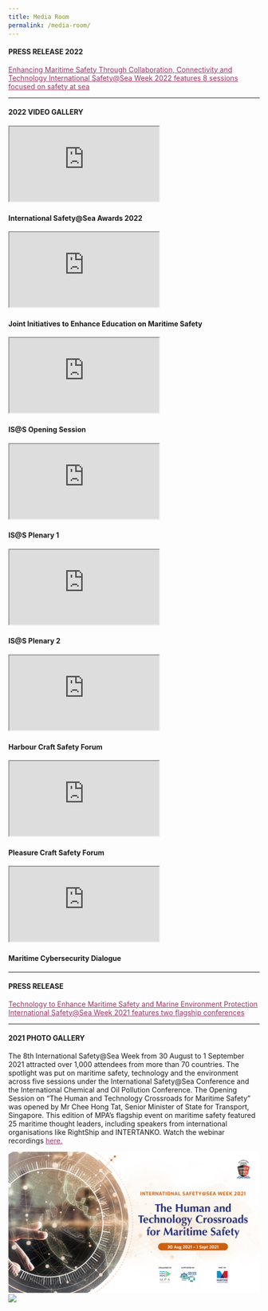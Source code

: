 ```yaml
---
title: Media Room
permalink: /media-room/
---
```

<div class="row mx-0">
<div class="col is-12 mx-auto text-center">



<h4 class="mb-4 text-dark">PRESS RELEASE 2022</h4>
<p class="mt-4">
<span style="text-decoration: underline;">
<span style="color: #5c1d5e;">
<a href="https://www.mpa.gov.sg/docs/mpalibraries/media-releases/news-release---international-safety-at-sea-week-by-mpa" target="_new" style="color: #993366; text-decoration: underline;">Enhancing Maritime Safety Through Collaboration, Connectivity and Technology
International Safety@Sea Week 2022 features 8 sessions focused on safety at sea</a>
</span>
</span>
</p>

<hr class="my-5">


<h4 class="mb-4 text-dark">2022 VIDEO GALLERY</h4>



<div class="row">

<div class="col is-6 mb-4">
<div class="bp-youtube">
<iframe class="embed-responsive-item" src="https://www.youtube.com/embed/w0LzyV3x4DU" allowfullscreen="allowfullscreen"></iframe>
</div>
<h4 class="text-info">International Safety@Sea Awards 2022</h4>
</div>

<div class="col is-6 mb-4">
<div class="bp-youtube">
<iframe class="embed-responsive-item" src="https://www.youtube.com/embed/uGaMOkQnHNM" allowfullscreen="allowfullscreen"></iframe>
</div>
<h4 class="text-info">Joint Initiatives to Enhance Education on Maritime Safety</h4>
</div>

</div>



<div class="row">

<div class="col is-6 mb-4">
<div class="bp-youtube">
<iframe class="embed-responsive-item" src="https://www.youtube.com/embed/ko-xER2fxzw" allowfullscreen="allowfullscreen"></iframe>
</div>
<h4 class="text-info">IS@S Opening Session</h4>
</div>

<div class="col is-6 mb-4">
<div class="bp-youtube">
<iframe class="embed-responsive-item" src="https://www.youtube.com/embed/6VwCzFmLX1w" allowfullscreen="allowfullscreen"></iframe>
</div>
<h4 class="text-info">IS@S Plenary 1</h4>
</div>

</div>



<div class="row">

<div class="col is-6 mb-4">
<div class="bp-youtube">
<iframe class="embed-responsive-item" src="https://www.youtube.com/embed/vkiJWV0Vr6M" allowfullscreen="allowfullscreen"></iframe>
</div>
<h4 class="text-info">IS@S Plenary 2</h4>
</div>

<div class="col is-6 mb-4">
<div class="bp-youtube">
<iframe class="embed-responsive-item" src="https://www.youtube.com/embed/jPniEkTkfhA" allowfullscreen="allowfullscreen"></iframe>
</div>
<h4 class="text-info">Harbour Craft Safety Forum</h4>
</div>

</div>



<div class="row">

<div class="col is-6 mb-4">
<div class="bp-youtube">
<iframe class="embed-responsive-item" src="https://www.youtube.com/embed/T9uVZqfQGU0" allowfullscreen="allowfullscreen"></iframe>
</div>
<h4 class="text-info">Pleasure Craft Safety Forum</h4>
</div>

<div class="col is-6 mb-4">
<div class="bp-youtube">
<iframe class="embed-responsive-item" src="https://www.youtube.com/embed/LU61fZml3" allowfullscreen="allowfullscreen"></iframe>
</div>
<h4 class="text-info">Maritime Cybersecurity Dialogue</h4>
</div>

</div>

<hr class="my-5">


<h4 class="mb-4 text-dark">PRESS RELEASE</h4>
<p class="mt-4">
<span style="text-decoration: underline;">
<span style="color: #5c1d5e;">
<a href="/images/Press Release_Day_1.pdf" style="color: #993366; text-decoration: underline;">Technology to Enhance Maritime Safety and Marine Environment Protection <br>International Safety@Sea Week 2021 features two flagship conferences</a>
</span>
</span>
</p>
<hr class="my-5">
<h4 class="mb-4 text-dark">2021 PHOTO GALLERY</h4>
<p class="mt-4">The 8th International Safety@Sea Week from 30 August to 1 September 2021 attracted over 1,000 attendees from more than 70 countries. The spotlight was put on maritime safety, technology and the environment across five sessions under the International Safety@Sea Conference and the International Chemical and Oil Pollution Conference. The Opening Session on “The Human and Technology Crossroads for Maritime Safety” was opened by Mr Chee Hong Tat, Senior Minister of State for Transport, Singapore. This edition of MPA’s flagship event on maritime safety featured 25 maritime thought leaders, including speakers from international organisations like RightShip and INTERTANKO. Watch the webinar recordings <a href="https://youtube.com/playlist?list=PLtnss4YyvyaZWL9Yk7hDWkz0J55N0-53X" style="color: #993366; text-decoration: underline;">here.</a>
</p>
<div class="row px-3">
<div class="col is-6 mb-4">
<img src="/images/1.jpg" >
</div>
<div class="col is-6 mb-4">
<img src="/images/2.png">
</div>
</div>
<div class="row gallery-row gallery3 mx-0">
<div class="col is-4 mb-4">
<div class="media-height" style="background-image: url('/images/3.jpg');background-position: center; background-repeat: no-repeat; background-size: cover; "></div>
</div>
<div class="col is-4 mb-4">
<div class="media-height" style="background-image: url('/images/4.jpg');background-position: center; background-repeat: no-repeat; background-size: cover; "></div>
</div>
<div class="col is-4 mb-4">
<div class="media-height" style="background-image: url('/images/5.png');background-position: center; background-repeat: no-repeat; background-size: cover; "></div>
</div>
</div>
<div class="row">
<div class="col is-4 mb-4">
<div class="media-height" style="background-image: url('/images/6.jpg');background-position: center; background-repeat: no-repeat; background-size: cover; "></div>
</div>
<div class="col is-4 mb-4">
<div class="media-height" style="background-image: url('/images/7.jpg');background-position: center; background-repeat: no-repeat; background-size: cover; "></div>
</div>
<div class="col is-4 mb-4">
<div class="media-height" style="background-image: url('/images/8.png');background-position: center; background-repeat: no-repeat; background-size: cover; "></div>
</div>
</div>
<div class="row">
<div class="col is-4 mb-4">
<div class="media-height" style="background-image: url('/images/9.png');background-position: center; background-repeat: no-repeat; background-size: cover; "></div>
</div>
<div class="col is-4 mb-4">
<div class="media-height" style="background-image: url('/images/10.jpg');background-position: center; background-repeat: no-repeat; background-size: cover; "></div>
</div>
<div class="col is-4 mb-4">
<div class="media-height" style="background-image: url('/images/11.png');background-position: center; background-repeat: no-repeat; background-size: cover; "></div>
</div>
</div>
<div class="row">
<div class="col is-4 mb-4">
<div class="media-height" style="background-image: url('/images/12.jpg');background-position: center; background-repeat: no-repeat; background-size: cover; "></div>
</div>
<div class="col is-4 mb-4">
<div class="media-height" style="background-image: url('/images/13.jpg');background-position: center; background-repeat: no-repeat; background-size: cover; "></div>
</div>
</div>
<hr class="my-5">
<h4 class="mb-4 text-dark">2021 VIDEO GALLERY</h4>
<div class="row">
<div class="col is-6 mb-4">
<div class="bp-youtube">
<iframe class="embed-responsive-item" src="https://www.youtube.com/embed/7oORxVZY4_0" allowfullscreen="allowfullscreen"></iframe>
</div>
<h4 class="text-info">Opening Session: The Human and Technology Crossroads for Maritime Safety</h4>
<p>Full Recording</p>
</div>
<div class="col is-6 mb-4">
<div class="bp-youtube">
<iframe class="embed-responsive-item" src="https://www.youtube.com/embed/A3btxNUfv6Y" allowfullscreen="allowfullscreen"></iframe>
</div>
<h4 class="text-info">MPA International Safety@Sea Awards 2021</h4>
<p>Full Recording</p>
</div>
</div>
<div class="row">
<div class="col is-6 mb-4">
<div class="bp-youtube">
<iframe class="embed-responsive-item" src="https://www.youtube.com/embed/kblPMWK-ytE" allowfullscreen="allowfullscreen"></iframe>
</div>
<h4 class="text-info">IS@S Plenary 1: Safer Carriage of Goods – What More Must Be Done?</h4>
<p>Full Recording</p>
</div>
<div class="col is-6 mb-4">
<div class="bp-youtube">
<iframe class="embed-responsive-item" src="https://www.youtube.com/embed/9mSicHCQqKk" allowfullscreen="allowfullscreen"></iframe>
</div>
<h4 class="text-info">IS@S Plenary 2: Rethinking Crew Training in a VUCA World</h4>
<p>Full Recording</p>
</div>
</div>
<div class="row">
<div class="col is-6 mb-4">
<div class="bp-youtube">
<iframe class="embed-responsive-item" src="https://www.youtube.com/embed/60IO5pUhiIY" allowfullscreen="allowfullscreen"></iframe>
</div>
<h4 class="text-info">ICOPCE Plenary 1: Future Proofing Marine Environment Protection in a Changing Landscape</h4>
<p>Full Recording</p>
</div>
<div class="col is-6 mb-4">
<div class="bp-youtube">
<iframe class="embed-responsive-item" src="https://www.youtube.com/embed/FsJf7t8BPWk" allowfullscreen="allowfullscreen"></iframe>
</div>
<h4 class="text-info">ICOPCE Plenary 2: Navigating the Increased Complexity of Incident Management</h4>
<p>Full Recording</p>
</div>
</div>
<hr class="my-5">
<h4 class="mb-4 text-dark">2020 PHOTO GALLERY</h4>
<p class="mt-4">MPA organised the International Safety@Sea Webinar Series from 30 November to 1 December 2020. More than 900 attendees from over 40 countries participated in the four sessions which discussed maritime safety, seafarers’ mental health &amp; wellness, ship safety and incidents, as well as ship management in the new normal. The Opening Session on “Maritime Safety: New Normal, New Paradigms” was opened by Mr Chee Hong Tat, Senior Minister of State for Foreign Affairs and Transport, Singapore. The seventh edition of MPA’s flagship event on maritime safety featured 21 speakers from across the maritime community including international organisations like the International Maritime Organization, The International Chamber of Shipping, The Nautical Institute, BIMCO and the International Association of Classification Societies. Watch the webinar recordings <a href="https://www.youtube.com/playlist?list=PLtnss4YyvyaaOnjqIxMimNqh6UhURUkXO" style="color: #993366; text-decoration: underline;">here.</a>
</p>
<div class="row px-3">
<div class="col is-6 mb-4">
<img src="/images/media/Photo01.jpg" >
</div>
<div class="col is-6 mb-4">
<img src="/images/media/Photo02.jpg">
</div>
</div>
<div class="row gallery-row gallery3 mx-0">
<div class="col is-4 mb-4">
<div class="media-height" style="background-image: url('/images/media/2020/1_Group_photo_OC.jpg');background-position: center; background-repeat: no-repeat; background-size: cover; "></div>
</div>
<div class="col is-4 mb-4">
<div class="media-height" style="background-image: url('/images/media/2020/2_SMS_Chee_Hong_Tat_MOT.jpg');background-position: center; background-repeat: no-repeat; background-size: cover; "></div>
</div>
<div class="col is-4 mb-4">
<div class="media-height" style="background-image: url('/images/media/2020/3_Heike_Deggim_IMO.jpg');background-position: center; background-repeat: no-repeat; background-size: cover; "></div>
</div>
</div>
<div class="row">
<div class="col is-4 mb-4">
<div class="media-height" style="background-image: url('/images/media/2020/4_DSC03418_resized.jpg');background-position: center; background-repeat: no-repeat; background-size: cover; "></div>
</div>
<div class="col is-4 mb-4">
<div class="media-height" style="background-image: url('/images/media/2020/5_7911_resized.jpg');background-position: center; background-repeat: no-repeat; background-size: cover; "></div>
</div>
<div class="col is-4 mb-4">
<div class="media-height" style="background-image: url('/images/media/2020/6_3434_resized.jpg');background-position: center; background-repeat: no-repeat; background-size: cover; "></div>
</div>
</div>
<div class="row">
<div class="col is-4 mb-4">
<div class="media-height" style="background-image: url('/images/media/2020/7_Dr_Cao_Desheng_CHINA_MSA.jpg');background-position: center; background-repeat: no-repeat; background-size: cover; "></div>
</div>
<div class="col is-4 mb-4">
<div class="media-height" style="background-image: url('/images/media/2020/8_Esben_Poulsson_ICS.jpg');background-position: center; background-repeat: no-repeat; background-size: cover; "></div>
</div>
<div class="col is-4 mb-4">
<div class="media-height" style="background-image: url('/images/media/2020/9_OpeningSessionPanellists.jpg');background-position: center; background-repeat: no-repeat; background-size: cover; "></div>
</div>
</div>
<div class="row">
<div class="col is-4 mb-4">
<div class="media-height" style="background-image: url('/images/media/2020/10_07959_resized.jpg');background-position: center; background-repeat: no-repeat; background-size: cover; "></div>
</div>
<div class="col is-4 mb-4">
<div class="media-height" style="background-image: url('/images/media/2020/11_03285_resized.jpg');background-position: center; background-repeat: no-repeat; background-size: cover; "></div>
</div>
<div class="col is-4 mb-4">
<div class="media-height" style="background-image: url('/images/media/2020/12_Jillian_Carson-Jackson_NI.jpg');background-position: center; background-repeat: no-repeat; background-size: cover; "></div>
</div>
</div>
<div class="row">
<div class="col is-4 mb-4">
<div class="media-height" style="background-image: url('/images/media/2020/13_3126_resized.jpg');background-position: center; background-repeat: no-repeat; background-size: cover; "></div>
</div>
<div class="col is-4 mb-4">
<div class="media-height" style="background-image: url('/images/media/2020/14_3134_resized.jpg');background-position: center; background-repeat: no-repeat; background-size: cover; "></div>
</div>
<div class="col is-4 mb-4">
<div class="media-height" style="background-image: url('/images/media/2020/15_3137_resized.jpg');background-position: center; background-repeat: no-repeat; background-size: cover; "></div>
</div>
</div>
<div class="row">
<div class="col is-4 mb-4">
<div class="media-height" style="background-image: url('/images/media/2020/16_03500_resized.jpg');background-position: center; background-repeat: no-repeat; background-size: cover; "></div>
</div>
<div class="col is-4 mb-4">
<div class="media-height" style="background-image: url('/images/media/2020/17_3177_resized.jpg');background-position: center; background-repeat: no-repeat; background-size: cover; "></div>
</div>
<div class="col is-4 mb-4">
<div class="media-height" style="background-image: url('/images/media/2020/18_3228_resized.jpg');background-position: center; background-repeat: no-repeat; background-size: cover; "></div>
</div>
</div>
<div class="row">
<div class="col is-4 mb-4">
<div class="media-height" style="background-image: url('/images/media/2020/19_3123_resized.jpg');background-position: center; background-repeat: no-repeat; background-size: cover; "></div>
</div>
<div class="col is-4 mb-4">
<div class="media-height" style="background-image: url('/images/media/2020/20_3154_resized.jpg');background-position: center; background-repeat: no-repeat; background-size: cover; "></div>
</div>
<div class="col is-4 mb-4">
<div class="media-height" style="background-image: url('/images/media/2020/21_3257_resized.jpg');background-position: center; background-repeat: no-repeat; background-size: cover; "></div>
</div>
</div>
<div class="row">
<div class="col is-4 mb-4">
<div class="media-height" style="background-image: url('/images/media/2020/22_3311_resized.jpg');background-position: center; background-repeat: no-repeat; background-size: cover; "></div>
</div>
<div class="col is-4 mb-4">
<div class="media-height" style="background-image: url('/images/media/2020/23_Jakob_Larsen_BIMCO.jpg');background-position: center; background-repeat: no-repeat; background-size: cover; "></div>
</div>
<div class="col is-4 mb-4">
<div class="media-height" style="background-image: url('/images/media/2020/24_2380_resized.jpg');background-position: center; background-repeat: no-repeat; background-size: cover; "></div>
</div>
</div>
<div class="row">
<div class="col is-4 mb-4">
<div class="media-height" style="background-image: url('/images/media/2020/25_2330_resized.jpg');background-position: center; background-repeat: no-repeat; background-size: cover; "></div>
</div>
<div class="col is-4 mb-4">
<div class="media-height" style="background-image: url('/images/media/2020/26_2366_resized.jpg');background-position: center; background-repeat: no-repeat; background-size: cover; "></div>
</div>
<div class="col is-4 mb-4">
<div class="media-height" style="background-image: url('/images/media/2020/27_2415_resized.jpg');background-position: center; background-repeat: no-repeat; background-size: cover; "></div>
</div>
</div>
<div class="row">
<div class="col is-4 mb-4">
<div class="media-height" style="background-image: url('/images/media/2020/28_2292_resized.jpg');background-position: center; background-repeat: no-repeat; background-size: cover; "></div>
</div>
<div class="col is-4 mb-4">
<div class="media-height" style="background-image: url('/images/media/2020/29_2261_resized.jpg');background-position: center; background-repeat: no-repeat; background-size: cover; "></div>
</div>
<div class="col is-4 mb-4">
<div class="media-height" style="background-image: url('/images/media/2020/30_Koichi_Fujiwara_IACS.jpg');background-position: center; background-repeat: no-repeat; background-size: cover; "></div>
</div>
</div>
<div class="row">
<div class="col is-4 mb-4">
<div class="media-height" style="background-image: url('/images/media/2020/31_2670_resized.jpg');background-position: center; background-repeat: no-repeat; background-size: cover; "></div>
</div>
<div class="col is-4 mb-4">
<div class="media-height" style="background-image: url('/images/media/2020/32_2546_resized.jpg');background-position: center; background-repeat: no-repeat; background-size: cover; "></div>
</div>
<div class="col is-4 mb-4">
<div class="media-height" style="background-image: url('/images/media/2020/33_2583_resized.jpg');background-position: center; background-repeat: no-repeat; background-size: cover; "></div>
</div>
</div>
<div class="row">
<div class="col is-4 mb-4">
<div class="media-height" style="background-image: url('/images/media/2020/34_2511_resized.jpg');background-position: center; background-repeat: no-repeat; background-size: cover; "></div>
</div>
<div class="col is-4 mb-4">
<div class="media-height" style="background-image: url('/images/media/2020/35_2684_resized.jpg');background-position: center; background-repeat: no-repeat; background-size: cover; "></div>
</div>
</div>
<hr class="my-5">
<h4 class="mb-4 text-dark">2020 VIDEO GALLERY</h4>
<div class="row">
<div class="col is-6 mb-4">
<div class="bp-youtube">
<iframe class="embed-responsive-item" src="https://www.youtube.com/embed/6kPSPpQ2hwE" allowfullscreen="allowfullscreen"></iframe>
</div>
<h4 class="text-info">Maritime Singapore United</h4>
<p>A tribute to our MaritimeSG workers. <br>A salute from MPA, Singapore Maritime Foundation, Singapore Shipping Association and Singapore Maritime Officers’ Union to all working tirelessly to keep the Port of Singapore running, the goods moving and the economy going. </p>
</div>
<div class="col is-6 mb-4">
<div class="bp-youtube">
<iframe class="embed-responsive-item" src="https://www.youtube.com/embed/4CVp07MvNUs" allowfullscreen="allowfullscreen"></iframe>
</div>
<h4 class="text-info">MPA Next-Generation Patrol Craft</h4>
<p>The Maritime and Port Authority of Singapore (MPA) has launched six next-generation patrol craft to enhance its frontline capabilities to ensure navigational safety, and enhance the protection of the marine environment in the Port of Singapore.</p>
</div>
</div>
<div class="row">
<div class="col is-6 mb-4">
<div class="bp-youtube">
<iframe class="embed-responsive-item" src="https://www.youtube.com/embed/3oQ1xwG73ts" allowfullscreen="allowfullscreen"></iframe>
</div>
<h4 class="text-info">Opening Session: Maritime Safety: New Normal, New Paradigms</h4>
<p>Full Recording</p>
</div>
<div class="col is-6 mb-4">
<div class="bp-youtube">
<iframe class="embed-responsive-item" src="https://www.youtube.com/embed/LycGtmXulUQ" allowfullscreen="allowfullscreen"></iframe>
</div>
<h4 class="text-info">MPA International Safety@Sea Awards 2020</h4>
<p>Full Recording</p>
</div>
</div>
<div class="row">
<div class="col is-6 mb-4">
<div class="bp-youtube">
<iframe class="embed-responsive-item" src="https://www.youtube.com/embed/5XUlhsuDDZQ" allowfullscreen="allowfullscreen"></iframe>
</div>
<h4 class="text-info">Plenary 1: Mental Health and Wellness – Helping Seafarers Cope Better during a Pandemic</h4>
<p>Full Recording</p>
</div>
<div class="col is-6 mb-4">
<div class="bp-youtube">
<iframe class="embed-responsive-item" src="https://www.youtube.com/embed/gupLed09X_M" allowfullscreen="allowfullscreen"></iframe>
</div>
<h4 class="text-info">Plenary 2: Ship Safety – Reflecting on Incidents, Causality and the Way Forward</h4>
<p>Full Recording</p>
</div>
</div>
<div class="row">
<div class="col is-6 mb-4">
<div class="bp-youtube">
<iframe class="embed-responsive-item" src="https://www.youtube.com/embed/2FkfhHQhrHg" allowfullscreen="allowfullscreen"></iframe>
</div>
<h4 class="text-info">Plenary 3: Ship Management – Lessons Learnt for Safety and Standards in the New Normal</h4>
<p>Full Recording</p>
</div>
<div class="col is-6 mb-4">
</div>
</div>
<h4 class="mb-4 text-dark">
<br>2019 PHOTO GALLERY
</h4>
<p class="mt-4">MPA held the sixth edition of the annual International Safety@Sea Week in August 2019 to raise safety awareness and instill a safety-first culture at sea. As part of MPA’s flagship event on maritime safety, the fourth International Safety@Sea Conference centered on the theme of ‘Maritime Safety in a Digital Age’. Attended by nearly 300 international maritime professionals from 29 countries, the event facilitated a dynamic exchange of ideas and best practices on enhancing maritime safety.</p>
<div class="row gallery-row gallery3 mx-0">
<div class="col is-4 mb-4">
<div class="media-height" style="background-image: url('/images/media/2019/MPA-ISAS2019-01.jpg');background-position: center; background-repeat: no-repeat; background-size: cover; "></div>
</div>
<div class="col is-4 mb-4">
<div class="media-height" style="background-image: url('/images/media/2019/MPA-ISAS2019-02.jpg');background-position: center; background-repeat: no-repeat; background-size: cover; "></div>
</div>
<div class="col is-4 mb-4">
<div class="media-height" style="background-image: url('/images/media/2019/MPA-ISAS2019-04.jpg');background-position: center; background-repeat: no-repeat; background-size: cover; "></div>
</div>
</div>
<div class="row">
<div class="col is-4 mb-4">
<div class="media-height" style="background-image: url('/images/media/2019/MPA-ISAS2019-05.jpg');background-position: center; background-repeat: no-repeat; background-size: cover; "></div>
</div>
<div class="col is-4 mb-4">
<div class="media-height" style="background-image: url('/images/media/2019/MPA-ISAS2019-06.jpg');background-position: center; background-repeat: no-repeat; background-size: cover; "></div>
</div>
<div class="col is-4 mb-4">
<div class="media-height" style="background-image: url('/images/media/2019/MPA-ISAS2019-03.jpg');background-position: center; background-repeat: no-repeat; background-size: cover; "></div>
</div>
</div>
<div class="row">
<div class="col is-4 mb-4">
<div class="media-height" style="background-image: url('/images/media/2019/MPA-ISAS2019-07.jpg');background-position: center; background-repeat: no-repeat; background-size: cover; "></div>
</div>
<div class="col is-4 mb-4">
<div class="media-height" style="background-image: url('/images/media/2019/MPA-ISAS2019-08.jpg');background-position: center; background-repeat: no-repeat; background-size: cover; "></div>
</div>
<div class="col is-4 mb-4">
<div class="media-height" style="background-image: url('/images/media/2019/MPA-ISAS2019-09.jpg');background-position: center; background-repeat: no-repeat; background-size: cover; "></div>
</div>
</div>
<div class="row">
<div class="col is-4 mb-4">
<div class="media-height" style="background-image: url('/images/media/2019/MPA-ISAS2019-11.jpg');background-position: center; background-repeat: no-repeat; background-size: cover; "></div>
</div>
<div class="col is-4 mb-4">
<div class="media-height" style="background-image: url('/images/media/2019/MPA-ISAS2019-10.jpg');background-position: center; background-repeat: no-repeat; background-size: cover; "></div>
</div>
<div class="col is-4 mb-4">
<div class="media-height" style="background-image: url('/images/media/2019/MPA-ISAS2019-12.jpg');background-position: center; background-repeat: no-repeat; background-size: cover; "></div>
</div>
</div>
<div class="row">
<div class="col is-4 mb-4">
<div class="media-height" style="background-image: url('/images/media/2019/MPA-ISAS2019-13.jpg');background-position: center; background-repeat: no-repeat; background-size: cover; "></div>
</div>
<div class="col is-4 mb-4">
<div class="media-height" style="background-image: url('/images/media/2019/MPA-ISAS2019-14.jpg');background-position: center; background-repeat: no-repeat; background-size: cover; "></div>
</div>
</div>
</div>
</div>
<style>
.media-height {
height: 25vh;
}
</style>